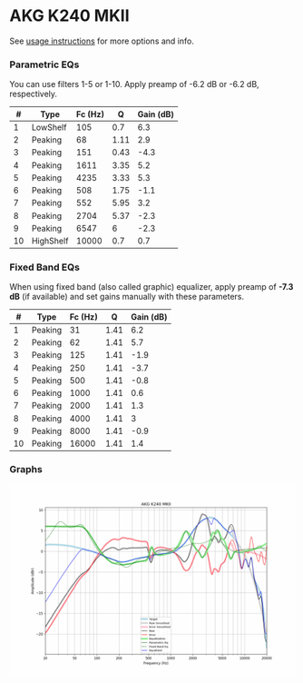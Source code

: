 # AKG K240 MKII
See [usage instructions](https://github.com/jaakkopasanen/AutoEq#usage) for more options and info.

### Parametric EQs
You can use filters 1-5 or 1-10. Apply preamp of -6.2 dB or -6.2 dB, respectively.

|   # | Type      |   Fc (Hz) |    Q |   Gain (dB) |
|-----|-----------|-----------|------|-------------|
|   1 | LowShelf  |       105 | 0.7  |         6.3 |
|   2 | Peaking   |        68 | 1.11 |         2.9 |
|   3 | Peaking   |       151 | 0.43 |        -4.3 |
|   4 | Peaking   |      1611 | 3.35 |         5.2 |
|   5 | Peaking   |      4235 | 3.33 |         5.3 |
|   6 | Peaking   |       508 | 1.75 |        -1.1 |
|   7 | Peaking   |       552 | 5.95 |         3.2 |
|   8 | Peaking   |      2704 | 5.37 |        -2.3 |
|   9 | Peaking   |      6547 | 6    |        -2.3 |
|  10 | HighShelf |     10000 | 0.7  |         0.7 |

### Fixed Band EQs
When using fixed band (also called graphic) equalizer, apply preamp of **-7.3 dB** (if available) and set gains manually with these parameters.

|   # | Type    |   Fc (Hz) |    Q |   Gain (dB) |
|-----|---------|-----------|------|-------------|
|   1 | Peaking |        31 | 1.41 |         6.2 |
|   2 | Peaking |        62 | 1.41 |         5.7 |
|   3 | Peaking |       125 | 1.41 |        -1.9 |
|   4 | Peaking |       250 | 1.41 |        -3.7 |
|   5 | Peaking |       500 | 1.41 |        -0.8 |
|   6 | Peaking |      1000 | 1.41 |         0.6 |
|   7 | Peaking |      2000 | 1.41 |         1.3 |
|   8 | Peaking |      4000 | 1.41 |         3   |
|   9 | Peaking |      8000 | 1.41 |        -0.9 |
|  10 | Peaking |     16000 | 1.41 |         1.4 |

### Graphs
![](./AKG%20K240%20MKII.png)
